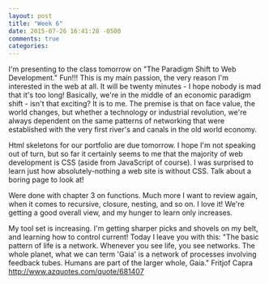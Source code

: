 ```yaml
---
layout: post
title: "Week 6"
date: 2015-07-26 16:41:28 -0500
comments: true
categories: 
---
```

I'm presenting to the class tomorrow on "The Paradigm Shift to Web Development." Fun!!! This is my main passion, the very reason I'm interested in the web at all. It will be twenty minutes - I hope nobody is mad that it's too long! Basically, we're in the middle of an economic paradigm shift - isn't that exciting? It is to me. The premise is that on face value, the world changes, but whether a technology or industrial revolution, we're always dependent on the same patterns of networking that were established with the very first river's and canals in the old world economy.

Html skeletons for our portfolio are due tomorrow. I hope I'm not speaking out of turn, but so far it certainly seems to me that the majority of web development is CSS (aside from JavaScript of course). I was surprised to learn just how absolutely-nothing a web site is without CSS. Talk about a boring page to look at!

Were done with chapter 3 on functions. Much more I want to review again, when it comes to recursive, closure, nesting, and so on. I love it! We're getting a good overall view, and my hunger to learn only increases.

My tool set is increasing. I'm getting sharper picks and shovels on my belt, and learning how to control current! Today I leave you with this:
"The basic pattern of life is a network. Whenever you see life, you see networks. The whole planet, what we can term 'Gaia' is a network of processes involving feedback tubes. Humans are part of the larger whole, Gaia."
Fritjof Capra
http://www.azquotes.com/quote/681407